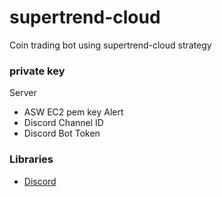 # supertrend-cloud
Coin trading bot using supertrend-cloud strategy

### private key
Server
- ASW EC2 pem key
Alert
- Discord Channel ID
- Discord Bot Token

### Libraries
- [Discord](https://discordpy.readthedocs.io/en/stable/)